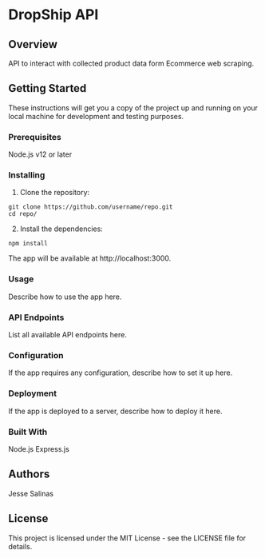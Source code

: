 # DropShip API

## Overview
API to interact with collected product data form Ecommerce web scraping.

## Getting Started
These instructions will get you a copy of the project up and running on your local machine for development and testing purposes.

### Prerequisites
Node.js v12 or later

### Installing
1. Clone the repository:
```
git clone https://github.com/username/repo.git
cd repo/
```

2. Install the dependencies:
```
npm install
```
The app will be available at http://localhost:3000.

### Usage
Describe how to use the app here.

### API Endpoints
List all available API endpoints here.

### Configuration
If the app requires any configuration, describe how to set it up here.

### Deployment
If the app is deployed to a server, describe how to deploy it here.

### Built With
Node.js
Express.js

## Authors
Jesse Salinas

## License
This project is licensed under the MIT License - see the LICENSE file for details.